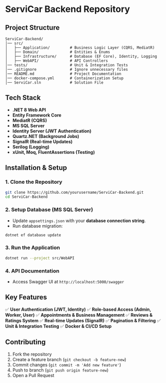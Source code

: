 # ServiCar Backend Repository

## Project Structure
```
ServiCar-Backend/
│── src/
│   ├── Application/         # Business Logic Layer (CQRS, MediatR)
│   ├── Domain/              # Entities & Enums
│   ├── Infrastructure/      # Database (EF Core), Identity, Logging
│   ├── WebAPI/              # API Controllers
│── tests/                   # Unit & Integration Tests
│── .gitignore               # Ignore unnecessary files
│── README.md                # Project Documentation
│── docker-compose.yml       # Containerization Setup
│── ServiCar.sln             # Solution File
```

## Tech Stack
- **.NET 8 Web API**
- **Entity Framework Core**
- **MediatR (CQRS)**
- **MS SQL Server**
- **Identity Server (JWT Authentication)**
- **Quartz.NET (Background Jobs)**
- **SignalR (Real-time Updates)**
- **Serilog (Logging)**
- **xUnit, Moq, FluentAssertions (Testing)**

## Installation & Setup
### 1. Clone the Repository
```sh
git clone https://github.com/yourusername/ServiCar-Backend.git
cd ServiCar-Backend
```

### 2. Setup Database (MS SQL Server)
- Update `appsettings.json` with your **database connection string**.
- Run database migration:
```sh
dotnet ef database update
```

### 3. Run the Application
```sh
dotnet run --project src/WebAPI
```

### 4. API Documentation
- Access Swagger UI at `http://localhost:5000/swagger`

## Key Features
✅ **User Authentication (JWT, Identity)**
✅ **Role-based Access (Admin, Worker, User)**
✅ **Appointments & Business Management**
✅ **Reviews & Ratings System**
✅ **Real-time Updates (SignalR)**
✅ **Pagination & Filtering**
✅ **Unit & Integration Testing**
✅ **Docker & CI/CD Setup**


## Contributing
1. Fork the repository
2. Create a feature branch (`git checkout -b feature-new`)
3. Commit changes (`git commit -m 'Add new feature'`)
4. Push to branch (`git push origin feature-new`)
5. Open a Pull Request
